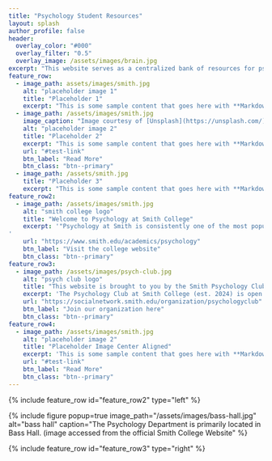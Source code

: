 ```yaml
---
title: "Psychology Student Resources"
layout: splash
author_profile: false
header:
  overlay_color: "#000"
  overlay_filter: "0.5"
  overlay_image: /assets/images/brain.jpg
excerpt: "This website serves as a centralized bank of resources for psychology undergraduates looking for help with academics, internships, jobs, graduate school, and more."
feature_row:
  - image_path: assets/images/smith.jpg
    alt: "placeholder image 1"
    title: "Placeholder 1"
    excerpt: "This is some sample content that goes here with **Markdown** formatting."
  - image_path: /assets/images/smith.jpg
    image_caption: "Image courtesy of [Unsplash](https://unsplash.com/)"
    alt: "placeholder image 2"
    title: "Placeholder 2"
    excerpt: "This is some sample content that goes here with **Markdown** formatting."
    url: "#test-link"
    btn_label: "Read More"
    btn_class: "btn--primary"
  - image_path: /assets/smith.jpg
    title: "Placeholder 3"
    excerpt: "This is some sample content that goes here with **Markdown** formatting."
feature_row2:
  - image_path: /assets/images/smith.jpg
    alt: "smith college logo"
    title: "Welcome to Psychology at Smith College"
    excerpt: '"Psychology at Smith is consistently one of the most popular majors on campus. The department’s faculty is strongly committed to providing a rich, diverse curriculum to majors and nonmajors alike. Our mission is to develop skills that will serve students well in psychology but that can also be applied in other important arenas, including writing and communication skills, hands-on training and multicultural fluency. We emphasize student participation in research; faculty-student collaboration and mentoring; and preparation and guidance for future studies in psychology and related fields." -- Smith College Psychology Department
'
    url: "https://www.smith.edu/academics/psychology"
    btn_label: "Visit the college website"
    btn_class: "btn--primary"
feature_row3:
  - image_path: /assets/images/psych-club.jpg
    alt: "psych club logo"
    title: "This website is brought to you by the Smith Psychology Club"
    excerpt: 'The Psychology Club at Smith College (est. 2024) is open to all undergraduate students across the five college consortium. This organization seeks to further networking and professional development opportunities by encouraging its members to mature into their psychology affiliations and to sharpen their vision about how their studies can be applied in life beyond Smith.'
    url: "https://socialnetwork.smith.edu/organization/psychologyclub"
    btn_label: "Join our organization here"
    btn_class: "btn--primary"
feature_row4:
  - image_path: /assets/images/smith.jpg
    alt: "placeholder image 2"
    title: "Placeholder Image Center Aligned"
    excerpt: 'This is some sample content that goes here with **Markdown** formatting. Centered with `type="center"`'
    url: "#test-link"
    btn_label: "Read More"
    btn_class: "btn--primary"
---
```


{% include feature_row id="feature_row2" type="left" %}

{% include figure popup=true image_path="/assets/images/bass-hall.jpg" alt="bass hall" caption="The Psychology Department is primarily located in Bass Hall. (image accessed from the official Smith College Website" %}

{% include feature_row id="feature_row3" type="right" %}
